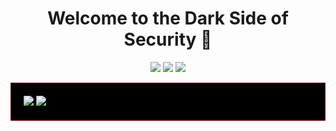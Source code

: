 <h1 align="center">Welcome to the Dark Side of Security 🔐</h1>

<p align="center">
  <img src="https://img.shields.io/badge/Role-Penetration%20Tester-800000">
  <img src="https://img.shields.io/badge/Focus-Red%20Team-800000">
  <img src="https://img.shields.io/badge/CTF-Active%20Player-800000">
</p>

 <!--Dark Metrics -->
<div style="background-color: #000000; padding: 20px; border: 1px solid #800000;">
  <img src="https://img.shields.io/badge/THREAT%20LEVEL-MAXIMUM-800000?style=for-the-badge&logo=hackaday&logoColor=800000"/>
  <img src="https://img.shields.io/badge/SYSTEM%20ACCESS-GRANTED-800000?style=for-the-badge&logo=tor-browser&logoColor=800000"/>
</div><!--

### 🎯 Expertise

```bash
$ whois pentester

RESPONSE:
- Advanced Network Penetration
- Web Application Security
- Reverse Engineering
- Malware Analysis
- CTF Challenge Creation
```


### 🏆 CTF Statistics
- Top 1% on HackTheBox
- Regular CTF Player
- Challenge Author

### 🛠 Arsenal
```python
weapons = {
    'Network': ['Wireshark', 'Nmap', 'Burp Suite'],
    'Forensics': ['Volatility', 'Autopsy', 'Sleuth Kit'],
    'Exploitation': ['Metasploit', 'Empire', 'Custom Scripts'],
    'OSINT': ['Maltego', 'Shodan', 'TheHarvester']
}
```

### [ ENCRYPTED_COMMUNICATION_CHANNELS ]
<div align="center">

[![Encrypted](https://img.shields.io/badge/-ENCRYPTED-000000?style=for-the-badge&logo=tor-browser&logoColor=800000)](https://[REDACTED])
[![](https://img.shields.io/badge/BITCOIN_WALLET-black?style=for-the-badge&logo=bitcoin&logoColor=FF0000)](https://www.blockchain.com/btc/address/bc1qj3hdsk2tfkghzlt7n9pxrv9aackfydhyy0tvfx5r3ejzts7ezt3sz8q284)
[![](https://img.shields.io/badge/PROTONMAIL-black?style=for-the-badge&logo=protonmail&logoColor=FF0000)](mailto:muqrni@proton.me)
[![](https://img.shields.io/badge/TELEGRAM-black?style=for-the-badge&logo=telegram&logoColor=FF0000)](https://t.me/munx64)
[![Classified](https://img.shields.io/badge/-CLASSIFIED-000000?style=for-the-badge&logo=matrix&logoColor=800000)](https://[REDACTED])
</div>

```c

<p align="center">
  <img src="https://github-readme-stats.vercel.app/api?username=YOURUSERNAME&show_icons=true&theme=dark&title_color=800000&icon_color=800000&text_color=ffffff&bg_color=000000" alt="GitHub Stats">
</p>

---
<p align="center">
<i>"The quieter you become, the more you are able to hear" - Ram Dass</i>
</p>

